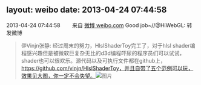 layout: weibo
date: 2013-04-24 07:44:58
---
2013-04-24 07:44:58  &nbsp;&nbsp;&nbsp;&nbsp;&nbsp;&nbsp; 来自 <a href="http://weibo.com/" rel="nofollow">微博 weibo.com</a>
Good job~//@HiWebGL: 转发微博
>  @Vinjn张静: 经过周末的努力，HlslShaderToy完工了，对于hlsl shader编程感兴趣但是被微软巨复杂无比的d3d编程吓尿的程序员们可以试试，shader也可以很欢乐。源代码以及可执行文件都在github上，https://github.com/vinjn/HlslShaderToy，并且自带了五个范例可以玩，效果见大图，你一定不会失望。 ​​​
>  ![图片](https://ww1.sinaimg.cn/large/56bc2e1ejw1e2t410nzl5j.jpg)
